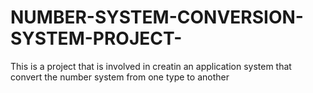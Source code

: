 # NUMBER-SYSTEM-CONVERSION-SYSTEM-PROJECT-
This is a project that is involved in creatin an application system that convert the number system from one type to another 
